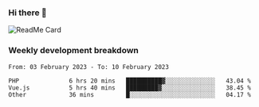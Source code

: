 ### Hi there 👋

<!--
**itzcy/itzcy** is a ✨ _special_ ✨ repository because its `README.md` (this file) appears on your GitHub profile.

Here are some ideas to get you started:

- 🔭 I’m currently working on ...
- 🌱 I’m currently learning ...
- 👯 I’m looking to collaborate on ...
- 🤔 I’m looking for help with ...
- 💬 Ask me about ...
- 📫 How to reach me: ...
- 😄 Pronouns: ...
- ⚡ Fun fact: ...
-->
![ReadMe Card](https://github-readme-stats.vercel.app/api?username=itzcy&show_icons=true&title_color=2d3198&icon_color=797cb8&text_color=24292e&bg_color=f6f8fa)

### Weekly development breakdown
<!--START_SECTION:waka-->

```text
From: 03 February 2023 - To: 10 February 2023

PHP              6 hrs 20 mins   ██████████▓░░░░░░░░░░░░░░   43.04 %
Vue.js           5 hrs 40 mins   █████████▓░░░░░░░░░░░░░░░   38.45 %
Other            36 mins         █░░░░░░░░░░░░░░░░░░░░░░░░   04.17 %
```

<!--END_SECTION:waka-->
